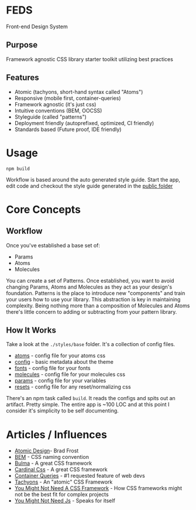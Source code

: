 # FEDS

Front-end Design System

## Purpose

Framework agnostic CSS library starter toolkit utilizing best practices

## Features

- Atomic (tachyons, short-hand syntax called "Atoms")
- Responsive (mobile first, container-queries)
- Framework agnostic (it's just css)
- Intuitive conventions (BEM, OOCSS)
- Styleguide (called "patterns")
- Deployment friendly (autoprefixed, optimized, CI friendly)
- Standards based (Future proof, IDE friendly)

# Usage

    npm build

Workflow is based around the auto generated style guide. Start the app, edit code and checkout the style guide generated in the [public folder](./public)

# Core Concepts

## Workflow

Once you've established a base set of:

- Params
- Atoms
- Molecules

You can create a set of Patterns. Once established, you want to avoid changing Params, Atoms and Molecules as they act as your design's foundation. Patterns is the place to introduce new "components" and train your users how to use your library. This abstraction is key in maintaining complexity. Being nothing more than a composition of Molecules and Atoms there's little concern to adding or subtracting from your pattern library.

## How It Works

Take a look at the `./styles/base` folder. It's a collection of config files.

- [atoms](./themes/base/atoms.json) - config file for your atoms css
- [config](./themes/base/config.json) - basic metadata about the theme
- [fonts](./themes/base/fonts.json) - config file for your fonts
- [molecules](./themes/base/molecules.json) - config file for your molecules css
- [params](./themes/base/params.json) - config file for your variables
- [resets](./themes/base/resets.json) - config file for any reset/normalizing css

There's an npm task called `build`. It reads the configs and spits out an artifact. Pretty simple. The entire app is ~100 LOC and at this point I consider it's simplicity to be self documenting.

# Articles / Influences

- [Atomic Design](http://bradfrost.com/blog/post/atomic-web-design/)- Brad Frost
- [BEM](http://getbem.com/) - CSS naming convention
- [Bulma](https://bulma.io/) - A great CSS framework
- [Cardinal Css](http://cardinalcss.com/) - A great CSS framework
- [Container Queries](https://ethanmarcotte.com/wrote/on-container-queries/) - #1 requested feature of web devs
- [Tachyons](http://tachyons.io/) - An "atomic" CSS Framework
- [You Might Not Need A CSS Framework](https://hacks.mozilla.org/2016/04/you-might-not-need-a-css-framework/) - How CSS frameworks might not be the best fit for complex projects
- [You Might Not Need Js](http://youmightnotneedjs.com/) - Speaks for itself
